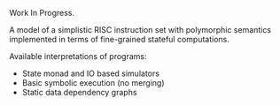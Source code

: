 Work In Progress.

A model of a simplistic RISC instruction set with polymorphic
semantics implemented in terms of fine-grained stateful computations.

Available interpretations of programs:

* State monad and IO based simulators
* Basic symbolic execution (no merging)
* Static data dependency graphs
